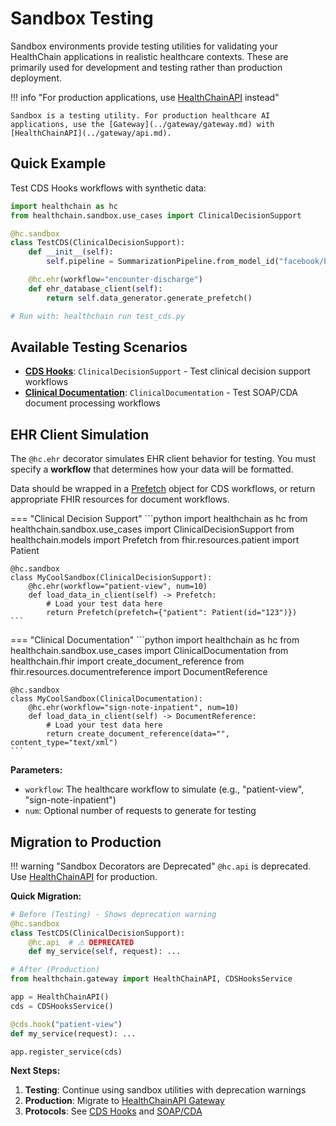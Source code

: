 # Sandbox Testing

Sandbox environments provide testing utilities for validating your HealthChain applications in realistic healthcare contexts. These are primarily used for development and testing rather than production deployment.

!!! info "For production applications, use [HealthChainAPI](../gateway/api.md) instead"

    Sandbox is a testing utility. For production healthcare AI applications, use the [Gateway](../gateway/gateway.md) with [HealthChainAPI](../gateway/api.md).

## Quick Example

Test CDS Hooks workflows with synthetic data:

```python
import healthchain as hc
from healthchain.sandbox.use_cases import ClinicalDecisionSupport

@hc.sandbox
class TestCDS(ClinicalDecisionSupport):
    def __init__(self):
        self.pipeline = SummarizationPipeline.from_model_id("facebook/bart-large-cnn")

    @hc.ehr(workflow="encounter-discharge")
    def ehr_database_client(self):
        return self.data_generator.generate_prefetch()

# Run with: healthchain run test_cds.py
```

## Available Testing Scenarios

- **[CDS Hooks](../gateway/cdshooks.md)**: `ClinicalDecisionSupport` - Test clinical decision support workflows
- **[Clinical Documentation](../gateway/soap_cda.md)**: `ClinicalDocumentation` - Test SOAP/CDA document processing workflows

## EHR Client Simulation

The `@hc.ehr` decorator simulates EHR client behavior for testing. You must specify a **workflow** that determines how your data will be formatted.

Data should be wrapped in a [Prefetch](../../../api/data_models.md#healthchain.models.data.prefetch) object for CDS workflows, or return appropriate FHIR resources for document workflows.

=== "Clinical Decision Support"
    ```python
    import healthchain as hc
    from healthchain.sandbox.use_cases import ClinicalDecisionSupport
    from healthchain.models import Prefetch
    from fhir.resources.patient import Patient

    @hc.sandbox
    class MyCoolSandbox(ClinicalDecisionSupport):
        @hc.ehr(workflow="patient-view", num=10)
        def load_data_in_client(self) -> Prefetch:
            # Load your test data here
            return Prefetch(prefetch={"patient": Patient(id="123")})
    ```

=== "Clinical Documentation"
    ```python
    import healthchain as hc
    from healthchain.sandbox.use_cases import ClinicalDocumentation
    from healthchain.fhir import create_document_reference
    from fhir.resources.documentreference import DocumentReference

    @hc.sandbox
    class MyCoolSandbox(ClinicalDocumentation):
        @hc.ehr(workflow="sign-note-inpatient", num=10)
        def load_data_in_client(self) -> DocumentReference:
            # Load your test data here
            return create_document_reference(data="", content_type="text/xml")
    ```

**Parameters:**

- `workflow`: The healthcare workflow to simulate (e.g., "patient-view", "sign-note-inpatient")
- `num`: Optional number of requests to generate for testing

## Migration to Production

!!! warning "Sandbox Decorators are Deprecated"
    `@hc.api` is deprecated. Use [HealthChainAPI](../gateway/api.md) for production.

**Quick Migration:**

```python
# Before (Testing) - Shows deprecation warning
@hc.sandbox
class TestCDS(ClinicalDecisionSupport):
    @hc.api  # ⚠️ DEPRECATED
    def my_service(self, request): ...

# After (Production)
from healthchain.gateway import HealthChainAPI, CDSHooksService

app = HealthChainAPI()
cds = CDSHooksService()

@cds.hook("patient-view")
def my_service(request): ...

app.register_service(cds)
```

**Next Steps:**

1. **Testing**: Continue using sandbox utilities with deprecation warnings
2. **Production**: Migrate to [HealthChainAPI Gateway](../gateway/gateway.md)
3. **Protocols**: See [CDS Hooks](../gateway/cdshooks.md) and [SOAP/CDA](../gateway/soap_cda.md)
